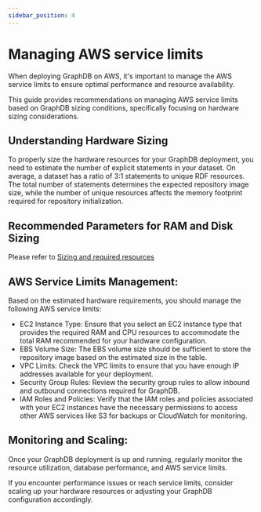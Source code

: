 ```yaml
---
sidebar_position: 4
---
```


# Managing AWS service limits

When deploying GraphDB on AWS, it's important to manage the AWS service limits to ensure optimal performance and resource availability.

This guide provides recommendations on managing AWS service limits based on GraphDB sizing conditions, specifically focusing on hardware sizing considerations.

## Understanding Hardware Sizing

To properly size the hardware resources for your GraphDB deployment, you need to estimate the number of explicit statements in your dataset.
On average, a dataset has a ratio of 3:1 statements to unique RDF resources. 
The total number of statements determines the expected repository image size, while the number of unique resources affects the memory footprint required for repository initialization.

## Recommended Parameters for RAM and Disk Sizing
Please refer to [Sizing and required resources](../sizing/SIZ-001) 

## AWS Service Limits Management:

Based on the estimated hardware requirements, you should manage the following AWS service limits:

* EC2 Instance Type: Ensure that you select an EC2 instance type that provides the required RAM and CPU resources to 
accommodate the total RAM recommended for your hardware configuration.
* EBS Volume Size: The EBS volume size should be sufficient to store the repository image based on the estimated size in the table.
* VPC Limits: Check the VPC limits to ensure that you have enough IP addresses available for your deployment.
* Security Group Rules: Review the security group rules to allow inbound and outbound connections required for GraphDB.
* IAM Roles and Policies: Verify that the IAM roles and policies associated with your EC2 instances have the necessary 
  permissions to access other AWS services like S3 for backups or CloudWatch for monitoring.

## Monitoring and Scaling:

Once your GraphDB deployment is up and running, regularly monitor the resource utilization, database performance, and AWS service limits.

If you encounter performance issues or reach service limits, consider scaling up your hardware resources or adjusting your GraphDB configuration accordingly.
